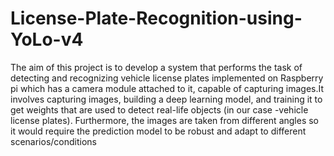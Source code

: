 # License-Plate-Recognition-using-YoLo-v4
The aim of this project is to develop a system that
performs the task of detecting and recognizing vehicle license
plates implemented on Raspberry pi which has a camera
module attached to it, capable of capturing images.It involves
capturing images, building a deep learning model, and training
it to get weights that are used to detect real-life objects (in our
case -vehicle license plates). Furthermore, the images are taken
from different angles so it would require the prediction model to
be robust and adapt to different scenarios/conditions
